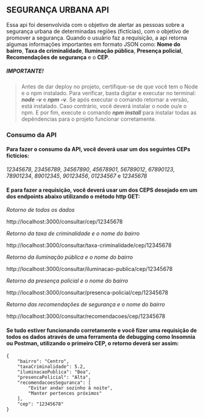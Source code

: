 ## SEGURANÇA URBANA API
Essa api foi desenvolvida com o objetivo de alertar as pessoas sobre a segurança urbana de determinadas regiões (fictícias), com o objetivo de promover a segurança. Quando o usuário faz a requisição, a api retorna algumas informações importantes em formato JSON como: __Nome do bairro__, __Taxa de criminalidade__, __Iluminação pública__, __Presença policial__, __Recomendações de segurança__ e o __CEP__.

##### **IMPORTANTE!**

> Antes de dar deploy no projeto, certifique-se de que você tem o Node e o npm instalado. Para verificar, basta digitar e executar no terminal: **_node -v_** e **_npm -v_**. Se após executar o comando retornar a versão, está instalado. Caso contrário, você deverá instalar o node ou/e o npm. E por fim, execute o comando **_npm install_** para instalar todas as depêndencias para o projeto funcionar corretamente.

### Consumo da API

#### Para fazer o consumo da API, você deverá usar um dos seguintes CEPs fictícios:

_12345678_, _23456789_, _34567890_, _45678901_, _56789012_, _67890123_, _78901234_, _89012345_, _90123456_, _01234567_ e _12345678_

#### E para fazer a requisição, você deverá usar um dos CEPS desejado em um dos endpoints abaixo utilizando o método http GET:

_Rotorno de todos os dados_

http://localhost:3000/consultar/cep/12345678

_Retorno da taxa de criminalidade e o nome do bairro_

http://localhost:3000/consultar/taxa-criminalidade/cep/12345678

_Retorno da iluminação pública e o nome do bairro_

http://localhost:3000/consultar/iluminacao-publica/cep/12345678

_Retorno da presença policial e o nome do bairro_

http://localhost:3000/consultar/presenca-policial/cep/12345678

_Retorno das recomendações de segurança e o nome do bairro_

http://localhost:3000/consultar/recomendacoes/cep/12345678

#### Se tudo estiver funcionando corretamente e você fizer uma requisição de todos os dados através de uma ferramenta de debugging como **Insomnia** ou **Postman**, utilizando o primeiro CEP, o retorno deverá ser assim:


```
{
	"bairro": "Centro",
	"taxaCriminalidade": 5.2,
	"iluminacaoPublica": "Boa",
	"presencaPolicial": "Alta",
	"recomendacoesSeguranca": [
		"Evitar andar sozinho à noite",
		"Manter pertences próximos"
	],
	"cep": "12345678"
}
```









